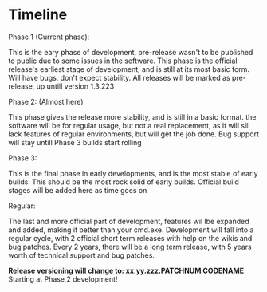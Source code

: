# Timeline

Phase 1 (Current phase):

This is the eary phase of development, pre-release wasn't to be published to public due to some issues in the software. This phase is the official release's earliest stage of development, and is still at its most basic form. Will have bugs, don't expect stability. All releases will be marked as pre-release, up untill version 1.3.223

Phase 2: (Almost here)

This phase gives the release more stability, and is still in a basic format. the software will be for regular usage, but not a real replacement, as it will sill lack features of regular environments, but will get the job done. Bug support will stay untill Phase 3 builds start rolling

Phase 3: 

This is the final phase in early developments, and is the most stable of early builds. This should be the most rock solid of early builds. Official build stages will be added here as time goes on

Regular: 

The last and more official part of development, features wil lbe expanded and added, making it better than your cmd.exe. Development will fall into a regular cycle, with 2 official short term releases with help on the wikis and bug patches. Every 2 years, there will be a long term release, with 5 years worth of technical support and bug patches. 

**Release versioning will change to:
xx.yy.zzz.PATCHNUM CODENAME** 
Starting at Phase 2 development!
